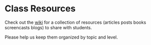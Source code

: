 Class Resources
=========

Check out the [wiki](https://github.com/ga-instructors/resources/wiki) for a collection of resources (articles posts books screencasts blogs) to share with students.

Please help us keep them organized by topic and level.
